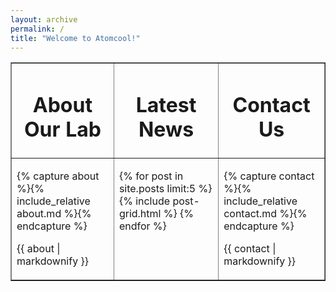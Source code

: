 ```yaml
---
layout: archive
permalink: /
title: "Welcome to Atomcool!"
---
```

<table border=".5" cellpadding="10">
<tbody>
<tr>
<td style="width: 500px;">
<h1 style="text-align: center;">About Our Lab</h1>
</td>
<td>
<h1 style="text-align: center;">Latest News</h1>
</td>
<td style="width: 500px;">
<h1 style="text-align: center;">Contact Us</h1>
</td>
</tr>
<tr>
<td style="width: 500px; text-align: left; vertical-align: top;">

{% capture about %}{% include_relative about.md %}{% endcapture %}

{{ about | markdownify }}

</td>
<td style="width: 800px; vertical-align: top;">


<div class="tiles">
<table style = "margin-left: auto; margin-right: auto;" cellpading="10">
<tbody>

{% for post in site.posts limit:5 %}
	{% include post-grid.html %}
{% endfor %}

</tbody>
</table>

</div><!-- /.tiles -->

</td>
<td style="width: 500px; text-align: left; vertical-align: top;">

{% capture contact %}{% include_relative contact.md %}{% endcapture %}

{{ contact | markdownify }}

</td>
</tr>
</tbody>
</table>
